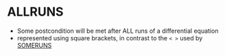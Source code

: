 ALLRUNS
=======
- Some postcondition will be met after ALL runs of a differential equation
- represented using square brackets, in contrast to the `< >` used by [SOMERUNS](pages/SOMERUNS.md)
